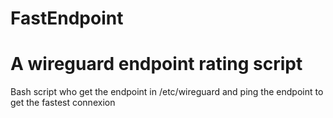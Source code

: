 # FastEndpoint
# A wireguard endpoint rating script

Bash script who get the endpoint in /etc/wireguard and ping the endpoint to get the fastest connexion 
